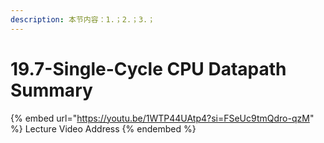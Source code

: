 ```yaml
---
description: 本节内容：1.；2.；3.；
---
```


# 19.7-Single-Cycle CPU Datapath Summary

{% embed url="https://youtu.be/1WTP44UAtp4?si=FSeUc9tmQdro-qzM" %}
Lecture Video Address
{% endembed %}
